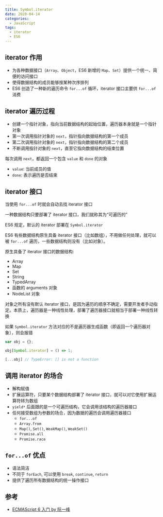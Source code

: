 ```yaml
---
title: Symbol.iterator
date: 2020-04-14
categories:
  - JavaScript
tags:
  - iterator
  - ES6
---
```


## iterator 作用

- 为各种数据接口（`Array`、`Object`，ES6 新增的 `Map`、`Set`）提供一个统一、简便的访问接口
- 使得数据结构的成员能够按某种次序排列
- ES6 创造了一种新的遍历命令 `for...of` 循环，iterator 接口主要供 `for...of` 消费

## iterator 遍历过程

- 创建一个指针对象，指向当前数据结构的起始位置，遍历器本身就是一个指针对象
- 第一次调用指针对象的 `next`，指针指向数据结构的第一个成员
- 第二次调用指针对象的 `next`，指针指向数据结构的第二个成员
- 不断调用指针对象的 `next`，直至它指向数据结构的结束位置

每次调用 `next`，都返回一个包含 `value` 和 `done` 的对象

- `value`: 当前成员的值
- `done`: 表示遍历是否结束

## iterator 接口

当使用 `for...of` 时就会自动去找 iterator 接口

一种数据结构只要部署了 iterator 接口，我们就称其为“可遍历的”

ES6 规定，默认的 iterator 部署在 `Symbol.iterator`

ES6 有些数据结构原生具备 iterator 接口（比如数组），不用做任何处理，就可以被 `for...of` 遍历，一些数据结构则没有（比如对象）。

原生具备了 iterator 接口的数据结构:

- Array
- Map
- Set
- String
- TypedArray
- 函数的 arguments 对象
- NodeList 对象

对象之所有没有默认 iterator 接口，是因为遍历的顺序不确定，需要开发者手动指定。本质上，遍历器是一种线性处理，部署了遍历器接口就相当于部署一种线性转换

如果 `Symbol.iterator` 方法对应的不是遍历器生成函数（即返回一个遍历器对象），则会报错

```js
var obj = {};

obj[Symbol.iterator] = () => 1;

[...obj] // TypeError: [] is not a function
```

## 调用 iterator 的场合

- 解构赋值
- 扩展运算符，只要某个数据结构部署了 iterator 接口，就可以对它使用扩展运算符转为数组
- `yield*` 后面跟的是一个可遍历结构，它会调用该结构的遍历器接口
- 任何接受数组为参数的场合，因为数据的遍历会调用遍历器接口
  - `for...of`
  - `Array.from`
  - `Map()`, `Set()`, `WeakMap()`, `WeakSet()`
  - `Promise.all`
  - `Promise.race`

## `for...of` 优点

- 语法简洁
- 不同于 `forEach`, 可以使用 `break`, `continue`, `return`
- 提供了遍历所有数据结构的统一操作接口

## 参考

- [ECMAScript 6 入门 by 阮一峰](http://bes6.ruanyifeng.com/#docs/iterator)
